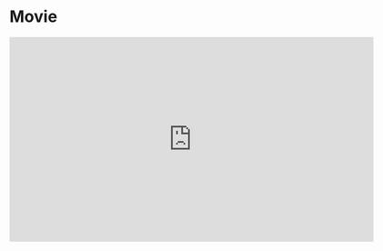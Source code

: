 # Movie

<IFRAME SRC="https://moviekhhd.online/embed/4qd3rs30mevm" FRAMEBORDER=0 MARGINWIDTH=0 MARGINHEIGHT=0 SCROLLING=NO WIDTH=640 HEIGHT=360 allowfullscreen></IFRAME>
